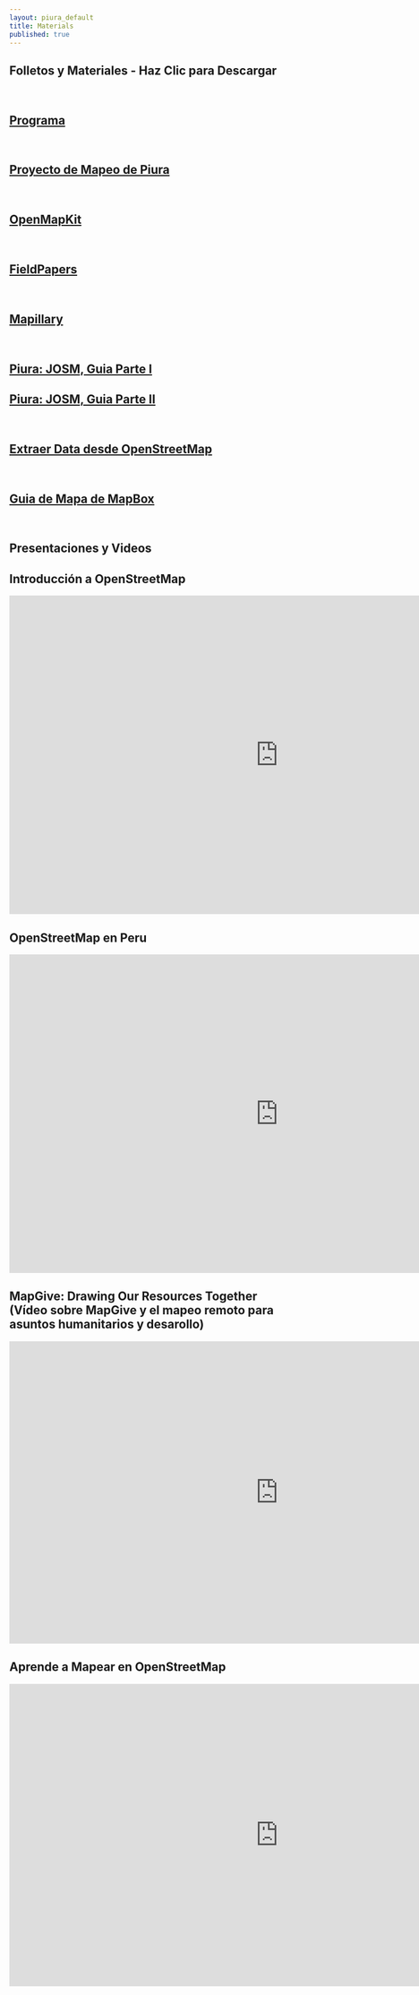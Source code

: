 ```yaml
---
layout: piura_default
title: Materials
published: true
---
```


<div class='fill-blue'>
  <div class='liner clearfix center fill-darken3 dark col12'>
    <h2 class='pad2'>Folletos y Materiales - Haz Clic para Descargar</h2>
  </div>
</div>

<br/>

<div class='fill-blue'>
  <div class='liner clearfix center dark col12'>
    <h2 class='pad2'><a href="/events/piura/files/PiuraPrograma.pdf">Programa</a></h2>
  </div>
</div>

<br/>

<div class='fill-blue'>
  <div class='liner clearfix center dark col12'>
    <h2 class='pad2'><a href="https://tasks.hotosm.org/project/1369">Proyecto de Mapeo de Piura</a></h2>
  </div>
</div>

<br/>

<div class='fill-blue'>
  <div class='liner clearfix center dark col12'>
    <h2 class='pad2'><a href="https://github.com/AmericanRedCross/OpenMapKitAndroid/wiki/Gu%C3%ADa-de-Piura,-Peru">OpenMapKit</a></h2>
  </div>
</div>

<br/>

<div class='fill-blue'>
  <div class='liner clearfix center dark col12'>
    <h2 class='pad2'><a href="/events/piura/files/field-papers-es.pdf">FieldPapers</a></h2>
  </div>
</div>

<br/>

<div class='fill-blue'>
  <div class='liner clearfix center dark col12'>
    <h2 class='pad2'><a href="/events/piura/files/mapillary_documento.pdf">Mapillary</a></h2>
  </div>
</div>

<br/>

<div class='fill-blue'>
  <div class='liner clearfix center dark col12'>
    <h2 class='pad2'><a href="http://hotosm.github.io/tracing-guides/guide/piura-espanol-josm-part1.html">Piura: JOSM, Guia Parte I</a></h2>
  </div>
</div>

<div class='fill-blue'>
  <div class='liner clearfix center dark col12'>
    <h2 class='pad2'><a href="http://hotosm.github.io/tracing-guides/guide/piura-espanol-josm-part2.html">Piura: JOSM, Guia Parte II</a></h2>
  </div>
</div>

<br/>

<div class='fill-blue'>
  <div class='liner clearfix center dark col12'>
    <h2 class='pad2'><a href="/events/piura/files/Extraer_Data_desde_OSM.pdf">Extraer Data desde OpenStreetMap</a></h2>
  </div>
</div>

<br/>

<div class='fill-blue'>
  <div class='liner clearfix center dark col12'>
    <h2 class='pad2'><a href="/events/piura/files/GuiaMapa1.pdf">Guia de Mapa de MapBox</a></h2>
  </div>
</div>

<br/>

<div class='fill-blue'>
  <div class='liner clearfix center fill-darken3 dark col12'>
    <h2 class='pad2'>Presentaciones y Videos</h2>
  </div>
</div>

<div class='limiter pad4y clearfix'>

<h2>Introducción a OpenStreetMap</h2>

<iframe src="https://docs.google.com/presentation/d/1OTnux5OkWnKjWpkcU7d7ogi3S4sPgqbJL7uph8sADA4/embed?start=false&loop=false&delayms=3000" frameborder="0" width="960" height="569" allowfullscreen="true" mozallowfullscreen="true" webkitallowfullscreen="true"></iframe>

<h2>OpenStreetMap en Peru</h2>

<iframe src="https://docs.google.com/presentation/d/1JD-FLqqsBkoo46ZdIO84lw9CcG5A6rZ38RrE0WFGJFs/embed?start=false&loop=false&delayms=3000" frameborder="0" width="960" height="569" allowfullscreen="true" mozallowfullscreen="true" webkitallowfullscreen="true"></iframe>


<h2>MapGive: Drawing Our Resources Together (Vídeo sobre MapGive y el mapeo remoto para asuntos humanitarios y desarollo)</h2>

<iframe width="960" height="540" src="https://www.youtube.com/embed/C175zW8-6j8?cc_load_policy=1&hl=es&cc_lang_pref=es" frameborder="0" allowfullscreen></iframe>

<h2>Aprende a Mapear en OpenStreetMap</h2>

<iframe width="960" height="540" src="https://www.youtube.com/embed/Ir-3K0pjwOI?cc_load_policy=1&hl=es&cc_lang_pref=es" frameborder="0" allowfullscreen></iframe>


</div>


